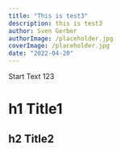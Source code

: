 ```yaml
---
title: "This is test3"
description: this is test3
author: Sven Gerber
authorImage: /placeholder.jpg
coverImage: /placeholder.jpg
date: "2022-04-20"
---
```


Start Text 123

# h1 Title1
## h2 Title2